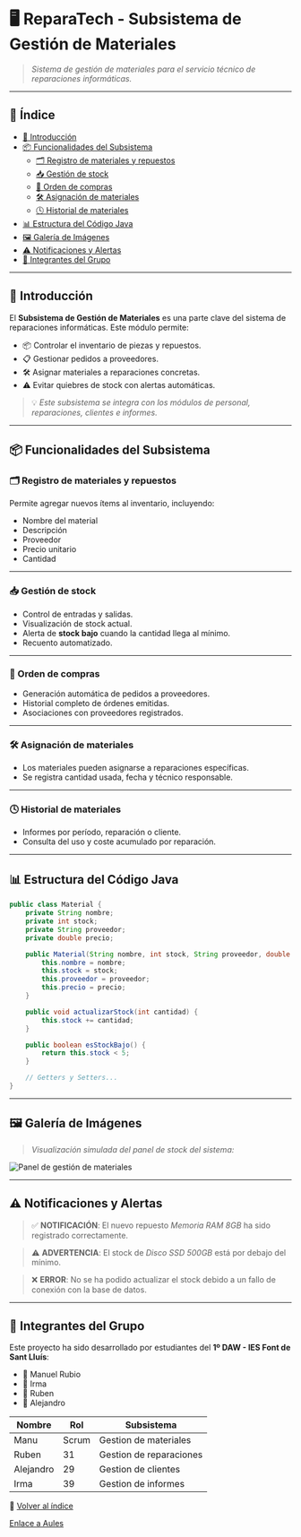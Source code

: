 
# 🖥️ ReparaTech - Subsistema de Gestión de Materiales

> _Sistema de gestión de materiales para el servicio técnico de reparaciones informáticas._

---

## 📑 Índice

- [🔧 Introducción](#-introducción)
- [📦 Funcionalidades del Subsistema](#-funcionalidades-del-subsistema)
  - [🗂️ Registro de materiales y repuestos](#️-registro-de-materiales-y-repuestos)
  - [📥 Gestión de stock](#-gestión-de-stock)
  - [🧾 Orden de compras](#-orden-de-compras)
  - [🛠️ Asignación de materiales](#️-asignación-de-materiales)
  - [🕓 Historial de materiales](#-historial-de-materiales)
- [📊 Estructura del Código Java](#-estructura-del-código-java)
- [🖼️ Galería de Imágenes](#️-galería-de-imágenes)
- [⚠️ Notificaciones y Alertas](#️-notificaciones-y-alertas)
- [👥 Integrantes del Grupo](#-integrantes-del-grupo)

---

## 🔧 Introducción

El **Subsistema de Gestión de Materiales** es una parte clave del sistema de reparaciones informáticas. Este módulo permite:

- 📦 Controlar el inventario de piezas y repuestos.
- 📋 Gestionar pedidos a proveedores.
- 🛠️ Asignar materiales a reparaciones concretas.
- ⚠️ Evitar quiebres de stock con alertas automáticas.

> 💡 _Este subsistema se integra con los módulos de personal, reparaciones, clientes e informes._

---

## 📦 Funcionalidades del Subsistema

### 🗂️ Registro de materiales y repuestos

Permite agregar nuevos ítems al inventario, incluyendo:

- Nombre del material
- Descripción
- Proveedor
- Precio unitario
- Cantidad

---

### 📥 Gestión de stock

- Control de entradas y salidas.
- Visualización de stock actual.
- Alerta de **stock bajo** cuando la cantidad llega al mínimo.
- Recuento automatizado.

---

### 🧾 Orden de compras

- Generación automática de pedidos a proveedores.
- Historial completo de órdenes emitidas.
- Asociaciones con proveedores registrados.

---

### 🛠️ Asignación de materiales

- Los materiales pueden asignarse a reparaciones específicas.
- Se registra cantidad usada, fecha y técnico responsable.

---

### 🕓 Historial de materiales

- Informes por período, reparación o cliente.
- Consulta del uso y coste acumulado por reparación.

---

## 📊 Estructura del Código Java

```java
public class Material {
    private String nombre;
    private int stock;
    private String proveedor;
    private double precio;

    public Material(String nombre, int stock, String proveedor, double precio) {
        this.nombre = nombre;
        this.stock = stock;
        this.proveedor = proveedor;
        this.precio = precio;
    }

    public void actualizarStock(int cantidad) {
        this.stock += cantidad;
    }

    public boolean esStockBajo() {
        return this.stock < 5;
    }

    // Getters y Setters...
}
```

---

## 🖼️ Galería de Imágenes

> *Visualización simulada del panel de stock del sistema:*

![Panel de gestión de materiales](https://via.placeholder.com/800x400?text=Gestión+de+Stock)

---

## ⚠️ Notificaciones y Alertas

> ✅ **NOTIFICACIÓN**: El nuevo repuesto *Memoria RAM 8GB* ha sido registrado correctamente.

> ⚠️ **ADVERTENCIA**: El stock de *Disco SSD 500GB* está por debajo del mínimo.

> ❌ **ERROR**: No se ha podido actualizar el stock debido a un fallo de conexión con la base de datos.

---

## 👥 Integrantes del Grupo

Este proyecto ha sido desarrollado por estudiantes del **1º DAW - IES Font de Sant Lluís**:

- 👤 Manuel Rubio
- 👤 Irma
- 👤 Ruben
- 👤 Alejandro

| Nombre     | Rol | Subsistema     |
|------------|------|------------|
| Manu   | Scrum   | Gestion de materiales     |
| Ruben      | 31   | Gestion de reparaciones  |
| Alejandro       | 29   | Gestion de clientes   |
| Irma      | 39   | Gestion de informes   |




🔗 [Volver al índice](#📑-índice)


[Enlace a Aules](https://github.com/RubenSanchezAng/Reparacion-de-ordenadores "Repositorio del proyecyo principal")



